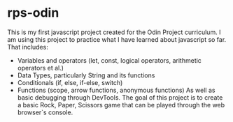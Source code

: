 # rps-odin
This is my first javascript project created for the Odin Project curriculum.
I am using this project to practice what I have learned about javascript so far.
That includes:
- Variables and operators (let, const, logical operators, arithmetic operators et al.)
- Data Types, particularly String and its functions
- Conditionals (if, else, if-else, switch)
- Functions (scope, arrow functions, anonymous functions)
As well as basic debugging through DevTools.
The goal of this project is to create a basic Rock, Paper, Scissors game that can be played through the web browser`s console.